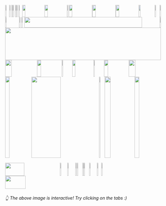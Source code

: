 <picture><source media="(prefers-color-scheme: light)" srcset="https://leonsilicon.github.io/leonsilicon/generator/generated/000.6d7290b.jpg"><source media="(prefers-color-scheme: dark)" srcset="https://leonsilicon.github.io/leonsilicon/generator/generated/000.6d7290b.jpg"><img src="https://leonsilicon.github.io/leonsilicon/generator/generated/000.6d7290b.jpg" height="39" width="2.4822695035460995%"/></picture><a href="#js-contribution-activity"><img src="https://leonsilicon.github.io/leonsilicon/generator/generated/001.45e0808.jpg" height="39" width="1.4184397163120568%"/></a><picture><source media="(prefers-color-scheme: light)" srcset="https://leonsilicon.github.io/leonsilicon/generator/generated/002.560fbb9.jpg"><source media="(prefers-color-scheme: dark)" srcset="https://leonsilicon.github.io/leonsilicon/generator/generated/002.560fbb9.jpg"><img src="https://leonsilicon.github.io/leonsilicon/generator/generated/002.560fbb9.jpg" height="39" width="0.9456264775413712%"/></picture><a href="#-the-above-image-is-interactive-try-clicking-on-the-tabs-"><img src="https://leonsilicon.github.io/leonsilicon/generator/generated/003.b02b5b0.jpg" height="39" width="1.4184397163120568%"/></a><picture><source media="(prefers-color-scheme: light)" srcset="https://leonsilicon.github.io/leonsilicon/generator/generated/004.d4cba37.jpg"><source media="(prefers-color-scheme: dark)" srcset="https://leonsilicon.github.io/leonsilicon/generator/generated/004.d4cba37.jpg"><img src="https://leonsilicon.github.io/leonsilicon/generator/generated/004.d4cba37.jpg" height="39" width="0.9456264775413712%"/></picture><a href="https://github.com/leonsilicon/leonsilicon/blob/main/readme.md"><img src="https://leonsilicon.github.io/leonsilicon/generator/generated/005.43a4f1b.jpg" height="39" width="1.4184397163120568%"/></a><picture><source media="(prefers-color-scheme: light)" srcset="https://leonsilicon.github.io/leonsilicon/generator/generated/006.33cbce5.jpg"><source media="(prefers-color-scheme: dark)" srcset="https://leonsilicon.github.io/leonsilicon/generator/generated/006.33cbce5.jpg"><img src="https://leonsilicon.github.io/leonsilicon/generator/generated/006.33cbce5.jpg" height="39" width="2.2458628841607564%"/></picture><a href="https://leonsilicon.com"><img src="https://leonsilicon.github.io/leonsilicon/generator/generated/007.2fc308e.jpg" height="39" width="14.420803782505912%"/></a><a href="https://tiktok.com/@leonsilicon"><img src="https://leonsilicon.github.io/leonsilicon/generator/generated/008.b6b8eb8.jpg" height="39" width="14.420803782505912%"/></a><picture><source media="(prefers-color-scheme: light)" srcset="https://leonsilicon.github.io/leonsilicon/generator/generated/009.0d70887.jpg"><source media="(prefers-color-scheme: dark)" srcset="https://leonsilicon.github.io/leonsilicon/generator/generated/009.0d70887.jpg"><img src="https://leonsilicon.github.io/leonsilicon/generator/generated/009.0d70887.jpg" height="39" width="1.1820330969267139%"/></picture><a href="https://instagram.com/leonsilicon"><img src="https://leonsilicon.github.io/leonsilicon/generator/generated/010.6c98e15.jpg" height="39" width="14.893617021276595%"/></a><picture><source media="(prefers-color-scheme: light)" srcset="https://leonsilicon.github.io/leonsilicon/generator/generated/011.eb00893.jpg"><source media="(prefers-color-scheme: dark)" srcset="https://leonsilicon.github.io/leonsilicon/generator/generated/011.eb00893.jpg"><img src="https://leonsilicon.github.io/leonsilicon/generator/generated/011.eb00893.jpg" height="39" width="0.2364066193853428%"/></picture><a href="https://x.com/leonsilicon"><img src="https://leonsilicon.github.io/leonsilicon/generator/generated/012.60303a9.jpg" height="39" width="14.775413711583923%"/></a><picture><source media="(prefers-color-scheme: light)" srcset="https://leonsilicon.github.io/leonsilicon/generator/generated/013.4300ced.jpg"><source media="(prefers-color-scheme: dark)" srcset="https://leonsilicon.github.io/leonsilicon/generator/generated/013.4300ced.jpg"><img src="https://leonsilicon.github.io/leonsilicon/generator/generated/013.4300ced.jpg" height="39" width="0.2364066193853428%"/></picture><a href="https://youtube.com/@leonsilicon"><img src="https://leonsilicon.github.io/leonsilicon/generator/generated/014.6bb6714.jpg" height="39" width="14.775413711583923%"/></a><picture><source media="(prefers-color-scheme: light)" srcset="https://leonsilicon.github.io/leonsilicon/generator/generated/015.4031534.jpg"><source media="(prefers-color-scheme: dark)" srcset="https://leonsilicon.github.io/leonsilicon/generator/generated/015.4031534.jpg"><img src="https://leonsilicon.github.io/leonsilicon/generator/generated/015.4031534.jpg" height="39" width="10.16548463356974%"/></picture><a href="https://github.com/leonsilicon/leonsilicon/tree/main/generator"><img src="https://leonsilicon.github.io/leonsilicon/generator/generated/016.8bbbfdd.jpg" height="39" width="3.309692671394799%"/></a><picture><source media="(prefers-color-scheme: light)" srcset="https://leonsilicon.github.io/leonsilicon/generator/generated/017.1d18d56.jpg"><source media="(prefers-color-scheme: dark)" srcset="https://leonsilicon.github.io/leonsilicon/generator/generated/017.1d18d56.jpg"><img src="https://leonsilicon.github.io/leonsilicon/generator/generated/017.1d18d56.jpg" height="39" width="0.7092198581560284%"/></picture><picture><source media="(prefers-color-scheme: light)" srcset="https://leonsilicon.github.io/leonsilicon/generator/generated/018.0683253.jpg"><source media="(prefers-color-scheme: dark)" srcset="https://leonsilicon.github.io/leonsilicon/generator/generated/018.0683253.jpg"><img src="https://leonsilicon.github.io/leonsilicon/generator/generated/018.0683253.jpg" height="34" width="8.865248226950355%"/></picture><a href="https://github.com/leonsilicon"><img src="https://leonsilicon.github.io/leonsilicon/generator/generated/019.f967b6c.jpg" height="34" width="1.5366430260047281%"/></a><picture><source media="(prefers-color-scheme: light)" srcset="https://leonsilicon.github.io/leonsilicon/generator/generated/020.529c668.jpg"><source media="(prefers-color-scheme: dark)" srcset="https://leonsilicon.github.io/leonsilicon/generator/generated/020.529c668.jpg"><img src="https://leonsilicon.github.io/leonsilicon/generator/generated/020.529c668.jpg" height="34" width="1.8912529550827424%"/></picture><a href="https://leonsilicon.com"><img src="https://leonsilicon.github.io/leonsilicon/generator/generated/021.642bf9b.jpg" height="34" width="86.99763593380615%"/></a><picture><source media="(prefers-color-scheme: light)" srcset="https://leonsilicon.github.io/leonsilicon/generator/generated/022.94b4bed.jpg"><source media="(prefers-color-scheme: dark)" srcset="https://leonsilicon.github.io/leonsilicon/generator/generated/022.94b4bed.jpg"><img src="https://leonsilicon.github.io/leonsilicon/generator/generated/022.94b4bed.jpg" height="34" width="0.7092198581560284%"/></picture><picture><source media="(prefers-color-scheme: light)" srcset="https://leonsilicon.github.io/leonsilicon/generator/generated/023.ebc4e6c.jpg"><source media="(prefers-color-scheme: dark)" srcset="https://leonsilicon.github.io/leonsilicon/generator/generated/023.ebc4e6c.jpg"><img src="https://leonsilicon.github.io/leonsilicon/generator/generated/023.ebc4e6c.jpg" height="105" width="100%"/></picture><picture><source media="(prefers-color-scheme: light)" srcset="https://leonsilicon.github.io/leonsilicon/generator/generated/024.bbecb6c.jpg"><source media="(prefers-color-scheme: dark)" srcset="https://leonsilicon.github.io/leonsilicon/generator/generated/024.bbecb6c.jpg"><img src="https://leonsilicon.github.io/leonsilicon/generator/generated/024.bbecb6c.jpg" height="54" width="20.44917257683215%"/></picture><a href="https://linkedin.com/in/leonsilicon"><img src="https://leonsilicon.github.io/leonsilicon/generator/generated/025.8a6615a.jpg" height="54" width="15.839243498817968%"/></a><picture><source media="(prefers-color-scheme: light)" srcset="https://leonsilicon.github.io/leonsilicon/generator/generated/026.835636f.jpg"><source media="(prefers-color-scheme: dark)" srcset="https://leonsilicon.github.io/leonsilicon/generator/generated/026.835636f.jpg"><img src="https://leonsilicon.github.io/leonsilicon/generator/generated/026.835636f.jpg" height="54" width="6.8557919621749415%"/></picture><a href="https://devpost.com/leonsilicon"><img src="https://leonsilicon.github.io/leonsilicon/generator/generated/027.5c7516d.jpg" height="54" width="13.59338061465721%"/></a><picture><source media="(prefers-color-scheme: light)" srcset="https://leonsilicon.github.io/leonsilicon/generator/generated/028.8832ef9.jpg"><source media="(prefers-color-scheme: dark)" srcset="https://leonsilicon.github.io/leonsilicon/generator/generated/028.8832ef9.jpg"><img src="https://leonsilicon.github.io/leonsilicon/generator/generated/028.8832ef9.jpg" height="54" width="6.8557919621749415%"/></picture><a href="https://tiktok.com/@leonsilicon"><img src="https://leonsilicon.github.io/leonsilicon/generator/generated/029.eeb978b.jpg" height="54" width="15.839243498817968%"/></a><picture><source media="(prefers-color-scheme: light)" srcset="https://leonsilicon.github.io/leonsilicon/generator/generated/030.adf77e5.jpg"><source media="(prefers-color-scheme: dark)" srcset="https://leonsilicon.github.io/leonsilicon/generator/generated/030.adf77e5.jpg"><img src="https://leonsilicon.github.io/leonsilicon/generator/generated/030.adf77e5.jpg" height="54" width="20.56737588652482%"/></picture><picture><source media="(prefers-color-scheme: light)" srcset="https://leonsilicon.github.io/leonsilicon/generator/generated/031.282a137.jpg"><source media="(prefers-color-scheme: dark)" srcset="https://leonsilicon.github.io/leonsilicon/generator/generated/031.282a137.jpg"><img src="https://leonsilicon.github.io/leonsilicon/generator/generated/031.282a137.jpg" height="262" width="16.78486997635934%"/></picture><a href="https://github.com/leonsilicon/leonsilicon/bolb/main/README.md#leonsilicon"><img src="https://leonsilicon.github.io/leonsilicon/generator/generated/032.7530f2f.jpg" height="262" width="43.61702127659575%"/></a><picture><source media="(prefers-color-scheme: light)" srcset="https://leonsilicon.github.io/leonsilicon/generator/generated/033.1a3515c.jpg"><source media="(prefers-color-scheme: dark)" srcset="https://leonsilicon.github.io/leonsilicon/generator/generated/033.1a3515c.jpg"><img src="https://leonsilicon.github.io/leonsilicon/generator/generated/033.1a3515c.jpg" height="262" width="3.4278959810874707%"/></picture><a href="https://tiktok.com/@leonsilicon"><img src="https://leonsilicon.github.io/leonsilicon/generator/generated/034.63de91a.jpg" height="262" width="19.38534278959811%"/></a><picture><source media="(prefers-color-scheme: light)" srcset="https://leonsilicon.github.io/leonsilicon/generator/generated/035.282a137.jpg"><source media="(prefers-color-scheme: dark)" srcset="https://leonsilicon.github.io/leonsilicon/generator/generated/035.282a137.jpg"><img src="https://leonsilicon.github.io/leonsilicon/generator/generated/035.282a137.jpg" height="262" width="16.78486997635934%"/></picture><picture><source media="(prefers-color-scheme: light)" srcset="https://leonsilicon.github.io/leonsilicon/generator/generated/036.3dcab01.jpg"><source media="(prefers-color-scheme: dark)" srcset="https://leonsilicon.github.io/leonsilicon/generator/generated/036.3dcab01.jpg"><img src="https://leonsilicon.github.io/leonsilicon/generator/generated/036.3dcab01.jpg" height="16" width="63.829787234042556%"/></picture><a href="https://tiktok.com/@leonsilicon"><img src="https://leonsilicon.github.io/leonsilicon/generator/generated/037.ee2dcb7.jpg" height="16" width="19.38534278959811%"/></a><picture><source media="(prefers-color-scheme: light)" srcset="https://leonsilicon.github.io/leonsilicon/generator/generated/038.8f7a892.jpg"><source media="(prefers-color-scheme: dark)" srcset="https://leonsilicon.github.io/leonsilicon/generator/generated/038.8f7a892.jpg"><img src="https://leonsilicon.github.io/leonsilicon/generator/generated/038.8f7a892.jpg" height="16" width="16.78486997635934%"/></picture><picture><source media="(prefers-color-scheme: light)" srcset="https://leonsilicon.github.io/leonsilicon/generator/generated/039.04d4db2.jpg"><source media="(prefers-color-scheme: dark)" srcset="https://leonsilicon.github.io/leonsilicon/generator/generated/039.04d4db2.jpg"><img src="https://leonsilicon.github.io/leonsilicon/generator/generated/039.04d4db2.jpg" height="42" width="35.1063829787234%"/></picture><a href="https://tunnel.dev"><img src="https://leonsilicon.github.io/leonsilicon/generator/generated/040.f9c62f1.jpg" height="42" width="4.846335697399527%"/></a><a href="https://github.com/leonsilicon/leonsilicon/issues/new"><img src="https://leonsilicon.github.io/leonsilicon/generator/generated/041.377759d.jpg" height="42" width="5.08274231678487%"/></a><picture><source media="(prefers-color-scheme: light)" srcset="https://leonsilicon.github.io/leonsilicon/generator/generated/042.f6d4060.jpg"><source media="(prefers-color-scheme: dark)" srcset="https://leonsilicon.github.io/leonsilicon/generator/generated/042.f6d4060.jpg"><img src="https://leonsilicon.github.io/leonsilicon/generator/generated/042.f6d4060.jpg" height="42" width="1.0638297872340425%"/></picture><a href="https://github.com/leonsilicon"><img src="https://leonsilicon.github.io/leonsilicon/generator/generated/043.460d858.jpg" height="42" width="3.546099290780142%"/></a><picture><source media="(prefers-color-scheme: light)" srcset="https://leonsilicon.github.io/leonsilicon/generator/generated/044.7bdabdc.jpg"><source media="(prefers-color-scheme: dark)" srcset="https://leonsilicon.github.io/leonsilicon/generator/generated/044.7bdabdc.jpg"><img src="https://leonsilicon.github.io/leonsilicon/generator/generated/044.7bdabdc.jpg" height="42" width="0.7092198581560284%"/></picture><a href="https://github.com/davidarthurthomas"><img src="https://leonsilicon.github.io/leonsilicon/generator/generated/045.90da2ce.jpg" height="42" width="3.546099290780142%"/></a><picture><source media="(prefers-color-scheme: light)" srcset="https://leonsilicon.github.io/leonsilicon/generator/generated/046.18fce1a.jpg"><source media="(prefers-color-scheme: dark)" srcset="https://leonsilicon.github.io/leonsilicon/generator/generated/046.18fce1a.jpg"><img src="https://leonsilicon.github.io/leonsilicon/generator/generated/046.18fce1a.jpg" height="42" width="4.964539007092199%"/></picture><a href="https://discord.gg/zMw6ZF2qCf"><img src="https://leonsilicon.github.io/leonsilicon/generator/generated/047.8825170.jpg" height="42" width="2.8368794326241136%"/></a><a href="https://www.youtube.com/watch?v=dQw4w9WgXcQ"><img src="https://leonsilicon.github.io/leonsilicon/generator/generated/048.4ae3131.jpg" height="42" width="2.8368794326241136%"/></a><picture><source media="(prefers-color-scheme: light)" srcset="https://leonsilicon.github.io/leonsilicon/generator/generated/049.3edd58e.jpg"><source media="(prefers-color-scheme: dark)" srcset="https://leonsilicon.github.io/leonsilicon/generator/generated/049.3edd58e.jpg"><img src="https://leonsilicon.github.io/leonsilicon/generator/generated/049.3edd58e.jpg" height="42" width="36.17021276595745%"/></picture>
###### 👆 The above image is interactive! Try clicking on the tabs :)